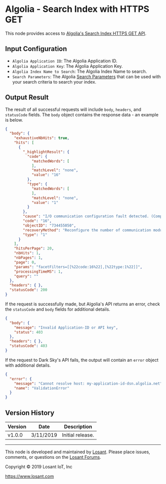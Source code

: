 # Algolia - Search Index with HTTPS GET

This node provides access to [Algolia's Search Index HTTPS GET API](https://www.algolia.com/doc/rest-api/search/#search-index-get).

## Input Configuration

* `Algolia Application ID`: The Algolia Application ID.
* `Algolia Application Key`: The Algolia Application Key.
* `Algolia Index Name to Search`: The Algolia Index Name to search.
* `Search Parameters`: The Algolia [Search Parameters](https://www.algolia.com/doc/api-reference/search-api-parameters/) that can be used with your search criteria to search your index.

## Output Result

The result of all successful requests will include `body`, `headers`, and `statusCode` fields. The `body` object contains the response data - an example is below.

```json
{
  "body": {
    "exhaustiveNbHits": true,
    "hits": [
      {
        "_highlightResult": {
          "code": {
            "matchedWords": [
            ],
            "matchLevel": "none",
            "value": "16"
          },
          "type": {
            "matchedWords": [
            ],
            "matchLevel": "none",
            "value": "1"
          }
        },
        "cause": "I/O communication configuration fault detected. (CompactLogix 1768-L4x controllers only.)",
        "code": "16",
        "objectID": "734455050",
        "recoveryMethod": "Reconfigure the number of communication modules on the 1768 bus side of the controller: 1. 1768-L43 has a maximum of two modules. 2. 1768-L45 has a maximum of four modules. 2a. Up to four Sercos modules 2b. Up to two NetLinx communication modules",
        "type": "1"
      }
    ],
    "hitsPerPage": 20,
    "nbHits": 1,
    "nbPages": 1,
    "page": 0,
    "params": "facetFilters=[[%22code:16%22],[%22type:1%22]]",
    "processingTimeMS": 1,
    "query": ""
  },
  "headers": { },
  "statusCode": 200
}
```

If the request is successfully made, but Algolia's API returns an error, check the `statusCode` and `body` fields for additional details.

```json
{
  "body": {
    "message": "Invalid Application-ID or API key",
    "status": 403
  },
  "headers": { },
  "statusCode": 403
}
```

If the request to Dark Sky's API fails, the output will contain an `error` object with additional details.

```json
{
  "error": {
    "message": "Cannot resolve host: my-application-id-dsn.algolia.net",
    "name": "ValidationError"
  }
}
```

## Version History

| Version | Date | Description |
| ------- | -------- | ---------------- |
| v1.0.0  | 3/11/2019 | Initial release. |

---

This node is developed and maintained by [Losant](https://www.losant.com). Please place issues, comments, or questions on the [Losant Forums](https://forums.losant.com).

Copyright © 2019 Losant IoT, Inc

<https://www.losant.com>
